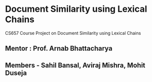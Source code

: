 # Document Similarity using Lexical Chains
CS657 Course Project on Document Similarity using Lexical Chains
## Mentor : Prof. Arnab Bhattacharya
## Members - Sahil Bansal, Aviraj Mishra, Mohit Duseja
